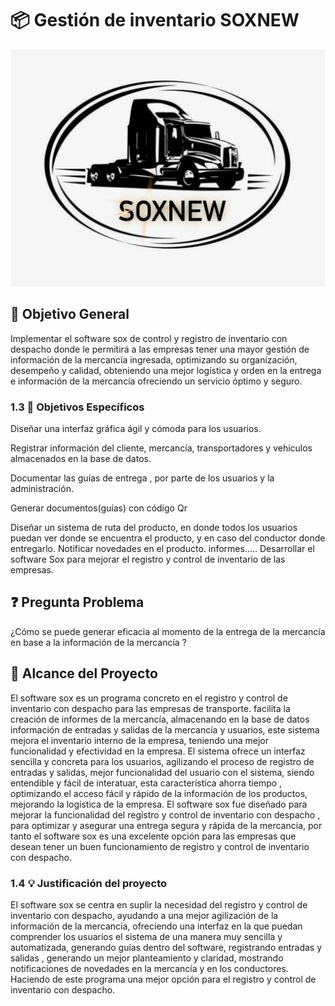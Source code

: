 # :package: Gestión de inventario SOXNEW
![Gestion de despacho](https://github.com/Julian-Urrea/SOX-NEW/blob/ee512ac45337cbfd125272d9c5c984c8d9e59617/logo/WhatsApp%20Image%202025-04-21%20at%203.33.26%20PM.jpeg)

## 🎯 Objetivo General
Implementar el  software sox de control y registro de inventario con despacho donde le permitirá a las empresas tener una mayor gestión de información de la mercancía ingresada, optimizando su organización, desempeño y calidad, obteniendo una mejor logística y orden en la entrega e información de la mercancía  ofreciendo un servicio óptimo y seguro.


### 1.3 :bookmark_tabs:  Objetivos Específicos

Diseñar una interfaz gráfica ágil y cómoda para los usuarios.

Registrar información del cliente, mercancía, transportadores y vehículos almacenados en la base de datos.

Documentar  las  guías de entrega , por parte de los usuarios y la administración.

Generar documentos(guías) con código Qr

Diseñar un sistema de ruta del producto, en donde todos los usuarios puedan ver donde se encuentra el producto, y en caso del conductor donde entregarlo.
Notificar novedades en el producto.
informes…..
Desarrollar el software Sox para mejorar el registro y control de inventario de las empresas.

## ❓ Pregunta Problema
¿Cómo se puede generar eficacia al momento de la entrega de la mercancía en base a la información de la mercancía ? 


## 📌 Alcance del Proyecto
El software sox es un programa concreto en el registro y control de inventario con despacho para las empresas de transporte. facilita la creación de informes de la mercancía, almacenando en la base de datos información de entradas y salidas de la mercancía y usuarios, este sistema mejora el inventario interno de la empresa, teniendo  una mejor funcionalidad y efectividad en la empresa.
El sistema ofrece un interfaz sencilla y concreta para los usuarios, agilizando el proceso de registro de entradas y salidas, mejor funcionalidad del usuario con el sistema, siendo entendible y fácil de interatuar,  esta característica ahorra tiempo , optimizando el acceso fácil y rápido de la información de los productos, mejorando la logística de la empresa.
El software sox fue diseñado para mejorar la funcionalidad del registro y control de inventario con despacho , para optimizar y asegurar una entrega segura y rápida de la mercancia, por tanto el software sox es una excelente opción para las empresas que desean tener un buen funcionamiento de registro y control de inventario con despacho.

### 1.4 :bulb: Justificación del proyecto
El software sox  se centra en suplir la necesidad del registro y control de inventario con despacho, ayudando a una mejor agilización de la información de la mercancía, ofreciendo una interfaz en la que puedan comprender los usuarios el sistema de una manera muy sencilla y automatizada, generando guías dentro del software, registrando entradas y salidas , generando un mejor planteamiento y claridad, mostrando notificaciones de novedades en la mercancía y en los conductores. Haciendo de este programa una mejor opción para el registro y control de inventario con despacho.


